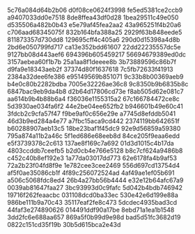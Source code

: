5c76a084d64b2b06
d0f08ce0624f3998
fe5ed5381ce2ccb9
a9407033dd0e7518
8de8ffea43df0d28
1bea29511c49e050
d535506a482b0b43
e5e79af45fea2aa2
43a965251f4b20a6
c706aad68345075f
832b164bfa388a25
2929f63b848eede5
811873357d730dd8
129695cff4c405a6
290d0d15398a4d8b
2bd6e050799fd717
ca13e352bdd61607
22dd22235557dc5e
9127bb08d443aef6
694396b605459217
56694679389ed0dc
3157aebea60f1b7b
25a1aa8f1deeee8b
3b73889596c86b7f
d9fa9e18343aeb2f
37374d80f1637618
7c5fb72633f41913
2384a32dee6fe386
e95149569b851071
9c33b8b00369aeb9
b4e0c80b2282bdba
7005e32226ae36c8
9c8350b9b6835b8c
6847bac9eb9da4b8
d2b64d17806cd73e
f8ab505d62e081c7
aa614b9b4b88b6a4
f36036e1155315a2
67c166784472ce8c
5d3930ae034fa6f2
44e2be04ee652fb2
b946601b49e60c41
3fdcb2c9cfa57f47
f9be9af0c656e29e
a7745d8efddb5041
46d3b9ed284a4e77
a7fbc15aca9cd442
2374119bb642651f
b60288907aeb13c5
18be23baf1f45dc9
92e9d56859a59380
795a874a11b2a46c
5f1ed686e68eeb8d
84ce205f9eaa6edd
e5f3739378c2c613
137ae8f169c7a692
01d3d1015c4b17da
4803ccddb7ceefb5
b2d0cb4e766e5128
b8c7cf624a9486b8
c452c40b8ef192e3
1a77da03017dd773
62e6178fa4b9af53
72a2b23f04fd8f9e
1e782cee3cee2469
556d697cd13754d4
af5f0ae35086cb1f
4f89c256072524ad
4af49ae1ef05b691
a506c5068fdc8ed4
26b4a27bb56b4444
e32e12b64afc67a9
0039ab81647faa27
3bc93993d0c9fafc
5d042b4bdb746942
19716f262feaacbc
031108dcd0ba33ec
530e42e6d199e88a
986be111b9a70c43
35117eaf2fe8c473
5dcdec4935bad3cd
44faf3e274890626
014491ddf90a17be
8ebd71a1ea1b1548
3dd2fc6e688aa657
869a5f0b99d9e98d
bad5d51fc3682d19
0822c151cd35f19b
30b5d615bca2e43d

